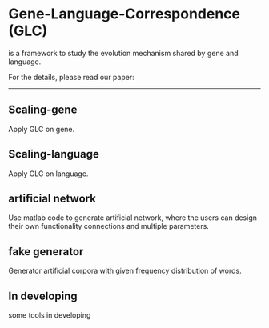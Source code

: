 # Gene-Language-Correspondence (GLC) 
is a framework to study the evolution mechanism shared by gene and language.

For the details, please read our paper: 

---------
## Scaling-gene
Apply GLC on gene.

## Scaling-language
Apply GLC on language.

## artificial network
Use matlab code to generate artificial network, where the users can design their own functionality connections and multiple parameters.

## fake generator
Generator artificial corpora with given frequency distribution of words.

## In developing
some tools in developing
